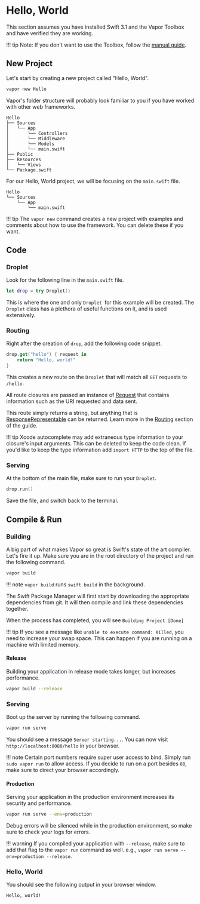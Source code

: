 # Hello, World

This section assumes you have installed Swift 3.1 and the Vapor Toolbox and have verified they are working.

!!! tip
    Note: If you don't want to use the Toolbox, follow the [manual guide](manual.md).

## New Project

Let's start by creating a new project called "Hello, World".

```sh
vapor new Hello
```

Vapor's folder structure will probably look familiar to you if you have worked with other web frameworks.

```
Hello
├── Sources
│   └── App
│       └── Controllers
│       └── Middleware
│       └── Models
│       └── main.swift
├── Public
├── Resources
│   └── Views
└── Package.swift
```

For our Hello, World project, we will be focusing on the `main.swift` file.

```
Hello
└── Sources
    └── App
        └── main.swift
```
!!! tip
    The `vapor new` command creates a new project with examples and comments about how to use the framework. You can delete these if you want.

## Code

### Droplet

Look for the following line in the `main.swift` file.

```swift
let drop = try Droplet()
```

This is where the one and only `Droplet `for this example will be created. The `Droplet` class has a plethora of useful functions on it, and is used extensively.

### Routing

Right after the creation of `drop`, add the following code snippet.

```swift
drop.get("hello") { request in
    return "Hello, world!"
}
```

This creates a new route on the `Droplet` that will match all `GET` requests to `/hello`.

All route closures are passed an instance of [Request](../http/request.md) that contains information such as the URI requested and data sent.

This route simply returns a string, but anything that is [ResponseRepresentable](../http/response-representable.md) can be returned. Learn more in the [Routing](../routing/basic.md) section of the guide.

!!! tip
    Xcode autocomplete may add extraneous type information to your closure's input arguments. This can be deleted to keep the code clean. If you'd like to keep the type information add `import HTTP` to the top of the file.

### Serving

At the bottom of the main file, make sure to run your `Droplet`.

```swift
drop.run()
```

Save the file, and switch back to the terminal.

## Compile & Run

### Building

A big part of what makes Vapor so great is Swift's state of the art compiler. Let's fire it up. Make sure you are in the root directory of the project and run the following command.

```swift
vapor build
```

!!! note
    `vapor build` runs `swift build` in the background.

The Swift Package Manager will first start by downloading the appropriate dependencies from git. It will then compile and link these dependencies together.

When the process has completed, you will see `Building Project [Done]`

!!! tip
    If you see a message like `unable to execute command: Killed`, you need to increase your swap space. This can happen if you are running on a machine with limited memory.

#### Release

Building your application in release mode takes longer, but increases performance.

```sh
vapor build --release
```

### Serving

Boot up the server by running the following command.

```sh
vapor run serve
```

You should see a message `Server starting...`. You can now visit `http://localhost:8080/hello` in your browser.

!!! note
    Certain port numbers require super user access to bind. Simply run `sudo vapor run` to allow access. If you decide to run on a port besides `80`, make sure to direct your browser accordingly.

#### Production

Serving your application in the production environment increases its security and performance.

```sh
vapor run serve --env=production
```

Debug errors will be silenced while in the production environment, so make sure to check your logs for errors.

!!! warning 
    If you compiled your application with `--release`, make sure to add that flag to the `vapor run` command as well. e.g., `vapor run serve --env=production --release`.

### Hello, World

You should see the following output in your browser window.

```
Hello, world!
```
